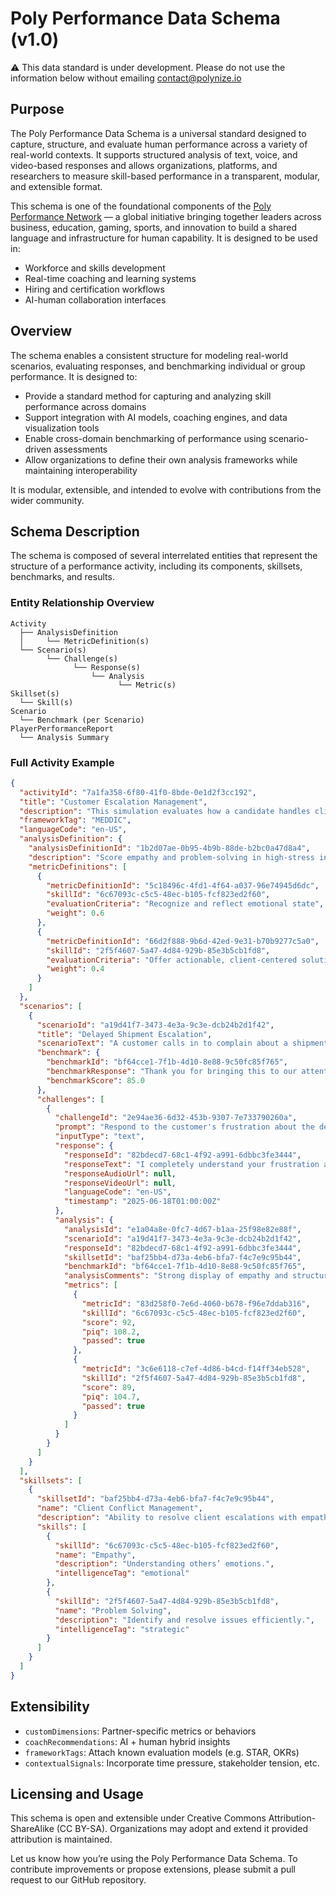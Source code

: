 # Poly Performance Data Schema (v1.0)

⚠ This data standard is under development. Please do not use the information below without emailing contact@polynize.io

## Purpose
The Poly Performance Data Schema is a universal standard designed to capture, structure, and evaluate human performance across a variety of real-world contexts. It supports structured analysis of text, voice, and video-based responses and allows organizations, platforms, and researchers to measure skill-based performance in a transparent, modular, and extensible format.

This schema is one of the foundational components of the [Poly Performance Network](https://polynize.io/ppn) — a global initiative bringing together leaders across business, education, gaming, sports, and innovation to build a shared language and infrastructure for human capability. It is designed to be used in:
- Workforce and skills development
- Real-time coaching and learning systems
- Hiring and certification workflows
- AI-human collaboration interfaces

## Overview
The schema enables a consistent structure for modeling real-world scenarios, evaluating responses, and benchmarking individual or group performance. It is designed to:
- Provide a standard method for capturing and analyzing skill performance across domains
- Support integration with AI models, coaching engines, and data visualization tools
- Enable cross-domain benchmarking of performance using scenario-driven assessments
- Allow organizations to define their own analysis frameworks while maintaining interoperability

It is modular, extensible, and intended to evolve with contributions from the wider community.

## Schema Description

The schema is composed of several interrelated entities that represent the structure of a performance activity, including its components, skillsets, benchmarks, and results.

### Entity Relationship Overview
```
Activity
  ├── AnalysisDefinition
  │     └── MetricDefinition(s)
  └── Scenario(s)
        └── Challenge(s)
              └── Response(s)
                  └── Analysis
                        └── Metric(s)
Skillset(s)
  └── Skill(s)
Scenario
  └── Benchmark (per Scenario)
PlayerPerformanceReport
  └── Analysis Summary
```

### Full Activity Example
```json
{
  "activityId": "7a1fa358-6f80-41f0-8bde-0e1d2f3cc192",
  "title": "Customer Escalation Management",
  "description": "This simulation evaluates how a candidate handles client complaints and difficult escalations.",
  "frameworkTag": "MEDDIC",
  "languageCode": "en-US",
  "analysisDefinition": {
    "analysisDefinitionId": "1b2d07ae-0b95-4b9b-88de-b2bc0a47d8a4",
    "description": "Score empathy and problem-solving in high-stress interactions.",
    "metricDefinitions": [
      {
        "metricDefinitionId": "5c18496c-4fd1-4f64-a037-96e74945d6dc",
        "skillId": "6c67093c-c5c5-48ec-b105-fcf823ed2f60",
        "evaluationCriteria": "Recognize and reflect emotional state",
        "weight": 0.6
      },
      {
        "metricDefinitionId": "66d2f888-9b6d-42ed-9e31-b70b9277c5a0",
        "skillId": "2f5f4607-5a47-4d84-929b-85e3b5cb1fd8",
        "evaluationCriteria": "Offer actionable, client-centered solutions",
        "weight": 0.4
      }
    ]
  },
  "scenarios": [
    {
      "scenarioId": "a19d41f7-3473-4e3a-9c3e-dcb24b2d1f42",
      "title": "Delayed Shipment Escalation",
      "scenarioText": "A customer calls in to complain about a shipment delay on a high-value order.",
      "benchmark": {
        "benchmarkId": "bf64cce1-7f1b-4d10-8e88-9c50fc85f765",
        "benchmarkResponse": "Thank you for bringing this to our attention. I understand this delay is frustrating...",
        "benchmarkScore": 85.0
      },
      "challenges": [
        {
          "challengeId": "2e94ae36-6d32-453b-9307-7e733790260a",
          "prompt": "Respond to the customer's frustration about the delay.",
          "inputType": "text",
          "response": {
            "responseId": "82bdecd7-68c1-4f92-a991-6dbbc3fe3444",
            "responseText": "I completely understand your frustration and I want to assure you...",
            "responseAudioUrl": null,
            "responseVideoUrl": null,
            "languageCode": "en-US",
            "timestamp": "2025-06-18T01:00:00Z"
          },
          "analysis": {
            "analysisId": "e1a04a8e-0fc7-4d67-b1aa-25f98e82e88f",
            "scenarioId": "a19d41f7-3473-4e3a-9c3e-dcb24b2d1f42",
            "responseId": "82bdecd7-68c1-4f92-a991-6dbbc3fe3444",
            "skillsetId": "baf25bb4-d73a-4eb6-bfa7-f4c7e9c95b44",
            "benchmarkId": "bf64cce1-7f1b-4d10-8e88-9c50fc85f765",
            "analysisComments": "Strong display of empathy and structured problem-solving.",
            "metrics": [
              {
                "metricId": "83d258f0-7e6d-4060-b678-f96e7ddab316",
                "skillId": "6c67093c-c5c5-48ec-b105-fcf823ed2f60",
                "score": 92,
                "piq": 108.2,
                "passed": true
              },
              {
                "metricId": "3c6e6118-c7ef-4d86-b4cd-f14ff34eb528",
                "skillId": "2f5f4607-5a47-4d84-929b-85e3b5cb1fd8",
                "score": 89,
                "piq": 104.7,
                "passed": true
              }
            ]
          }
        }
      ]
    }
  ],
  "skillsets": [
    {
      "skillsetId": "baf25bb4-d73a-4eb6-bfa7-f4c7e9c95b44",
      "name": "Client Conflict Management",
      "description": "Ability to resolve client escalations with empathy and logic.",
      "skills": [
        {
          "skillId": "6c67093c-c5c5-48ec-b105-fcf823ed2f60",
          "name": "Empathy",
          "description": "Understanding others’ emotions.",
          "intelligenceTag": "emotional"
        },
        {
          "skillId": "2f5f4607-5a47-4d84-929b-85e3b5cb1fd8",
          "name": "Problem Solving",
          "description": "Identify and resolve issues efficiently.",
          "intelligenceTag": "strategic"
        }
      ]
    }
  ]
}
```

## Extensibility
- `customDimensions`: Partner-specific metrics or behaviors
- `coachRecommendations`: AI + human hybrid insights
- `frameworkTags`: Attach known evaluation models (e.g. STAR, OKRs)
- `contextualSignals`: Incorporate time pressure, stakeholder tension, etc.

## Licensing and Usage
This schema is open and extensible under Creative Commons Attribution-ShareAlike (CC BY-SA). Organizations may adopt and extend it provided attribution is maintained.

Let us know how you’re using the Poly Performance Data Schema. To contribute improvements or propose extensions, please submit a pull request to our GitHub repository.
